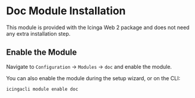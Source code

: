 # Doc Module Installation <a id="doc-module-installation"></a>

This module is provided with the Icinga Web 2 package and does
not need any extra installation step.

## Enable the Module <a id="monitoring-module-enable"></a>

Navigate to `Configuration` -> `Modules` -> `doc` and enable
the module.

You can also enable the module during the setup wizard, or on the CLI:

```
icingacli module enable doc
```
